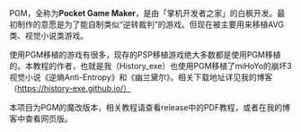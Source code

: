 PGM，全称为**Pocket Game Maker**，是由「掌机开发者之家」的白枫开发。最初制作的意愿是为了能自制类似“逆转裁判”的游戏。但现在被主要用来移植AVG类、视觉小说类游戏。


使用PGM移植的游戏有很多，现存的PSP移植游戏绝大多数都是使用PGM移植的。本教程的作者，也就是我（History_exe）也使用PGM移植了miHoYo的崩坏3视觉小说《逆熵Anti-Entropy》和《幽兰黛尔》。相关下载地址详见我的博客（https://history-exe.github.io/）


本项目为PGM的魔改版本，相关教程请查看release中的PDF教程，或者在我的博客中查看网页版。
